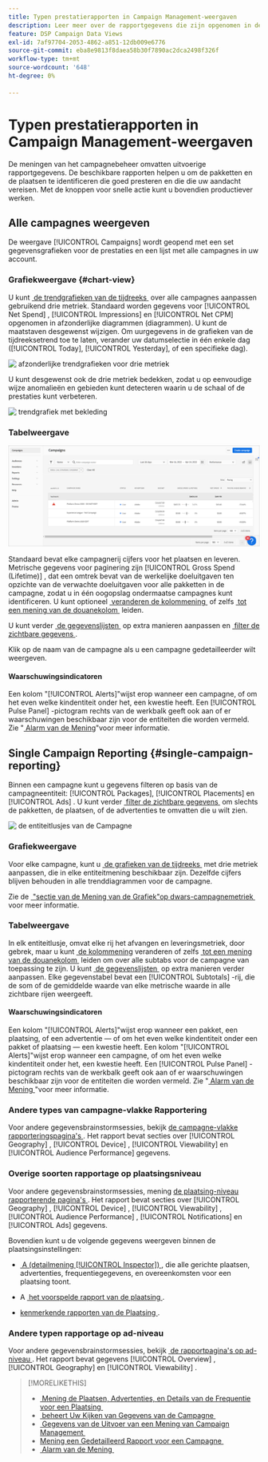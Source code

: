 ```yaml
---
title: Typen prestatierapporten in Campaign Management-weergaven
description: Leer meer over de rapportgegevens die zijn opgenomen in de weergaven voor campagnebeheer.
feature: DSP Campaign Data Views
exl-id: 7af97704-2053-4862-a851-12db009e6776
source-git-commit: eba8e9813f8daea58b30f7890ac2dca2498f326f
workflow-type: tm+mt
source-wordcount: '648'
ht-degree: 0%

---
```


# Typen prestatierapporten in Campaign Management-weergaven

De meningen van het campagnebeheer omvatten uitvoerige rapportgegevens. De beschikbare rapporten helpen u om de pakketten en de plaatsen te identificeren die goed presteren en die die uw aandacht vereisen. Met de knoppen voor snelle actie kunt u bovendien productiever werken.

## Alle campagnes weergeven

De weergave [!UICONTROL Campaigns] wordt geopend met een set gegevensgrafieken voor de prestaties en een lijst met alle campagnes in uw account.

### Grafiekweergave {#chart-view}

U kunt [&#x200B; de trendgrafieken van de tijdreeks &#x200B;](campaign-data-views-manage.md#data-visualizations-manage) over alle campagnes aanpassen gebruikend drie metriek. Standaard worden gegevens voor [!UICONTROL Net Spend] , [!UICONTROL Impressions] en [!UICONTROL Net CPM] opgenomen in afzonderlijke diagrammen (diagrammen). U kunt de maatstaven desgewenst wijzigen. Om uurgegevens in de grafieken van de tijdreeksetrend toe te laten, verander uw datumselectie in één enkele dag ([!UICONTROL Today], [!UICONTROL Yesterday], of een specifieke dag).

![&#x200B; afzonderlijke trendgrafieken voor drie metriek &#x200B;](/help/dsp/assets/trend-chart-separate.png)

U kunt desgewenst ook de drie metriek bedekken, zodat u op eenvoudige wijze anomalieën en gebieden kunt detecteren waarin u de schaal of de prestaties kunt verbeteren.

![&#x200B; trendgrafiek met bekleding &#x200B;](/help/dsp/assets/trend-chart.png)

### Tabelweergave

![&#x200B; lijst van Campagnes &#x200B;](/help/dsp/assets/campaigns-list.png)

Standaard bevat elke campagnerij cijfers voor het plaatsen en leveren. Metrische gegevens voor paginering zijn [!UICONTROL Gross Spend (Lifetime)] , dat een omtrek bevat van de werkelijke doeluitgaven ten opzichte van de verwachte doeluitgaven voor alle pakketten in de campagne, zodat u in één oogopslag ondermaatse campagnes kunt identificeren. U kunt optioneel [&#x200B; veranderen de kolommening &#x200B;](campaign-data-views-manage.md#column-view-change) of zelfs [&#x200B; tot een mening van de douanekolom &#x200B;](campaign-data-views-manage.md#column-view-create) leiden.

U kunt verder [&#x200B; de gegevenslijsten &#x200B;](campaign-data-views-manage.md#data-tables-manage) op extra manieren aanpassen en [&#x200B; filter de zichtbare gegevens &#x200B;](campaign-data-views-manage.md#filter-data-tables).

Klik op de naam van de campagne als u een campagne gedetailleerder wilt weergeven.

#### Waarschuwingsindicatoren

Een kolom &quot;[!UICONTROL Alerts]&quot;wijst erop wanneer een campagne, of om het even welke kindentiteit onder het, een kwestie heeft. Een [!UICONTROL Pulse Panel] -pictogram rechts van de werkbalk geeft ook aan of er waarschuwingen beschikbaar zijn voor de entiteiten die worden vermeld. Zie &quot;[&#x200B; Alarm van de Mening &#x200B;](campaign-alerts.md)&quot;voor meer informatie.

## Single Campaign Reporting {#single-campaign-reporting}

Binnen een campagne kunt u gegevens filteren op basis van de campagneentiteit: [!UICONTROL Packages], [!UICONTROL Placements] en [!UICONTROL Ads] . U kunt verder [&#x200B; filter de zichtbare gegevens &#x200B;](campaign-data-views-manage.md#filter-data-tables) om slechts de pakketten, de plaatsen, of de advertenties te omvatten die u wilt zien.

![&#x200B; de entiteitlusjes van de Campagne &#x200B;](/help/dsp/assets/campaign-subtabs.png)

### Grafiekweergave

Voor elke campagne, kunt u [&#x200B; de grafieken van de tijdreeks &#x200B;](campaign-data-views-manage.md#data-visualizations-manage) met drie metriek aanpassen, die in elke entiteitmening beschikbaar zijn. Dezelfde cijfers blijven behouden in alle trenddiagrammen voor de campagne.

Zie de [&#x200B; &quot;sectie van de Mening van de Grafiek&quot;op dwars-campagnemetriek &#x200B;](#chart-view) voor meer informatie.

### Tabelweergave

In elk entiteitlusje, omvat elke rij het afvangen en leveringsmetriek, door gebrek, maar u kunt [&#x200B; de kolommening &#x200B;](campaign-data-views-manage.md#column-view-change) veranderen of zelfs [&#x200B; tot een mening van de douanekolom &#x200B;](campaign-data-views-manage.md#column-view-create) leiden om over alle subtabs voor de campagne van toepassing te zijn. U kunt [&#x200B; de gegevenslijsten &#x200B;](campaign-data-views-manage.md#data-tables-manage) op extra manieren verder aanpassen. Elke gegevenstabel bevat een [!UICONTROL Subtotals] -rij, die de som of de gemiddelde waarde van elke metrische waarde in alle zichtbare rijen weergeeft.

#### Waarschuwingsindicatoren

Een kolom &quot;[!UICONTROL Alerts]&quot;wijst erop wanneer een pakket, een plaatsing, of een advertentie — of om het even welke kindentiteit onder een pakket of plaatsing — een kwestie heeft. Een kolom &quot;[!UICONTROL Alerts]&quot;wijst erop wanneer een campagne, of om het even welke kindentiteit onder het, een kwestie heeft. Een [!UICONTROL Pulse Panel] -pictogram rechts van de werkbalk geeft ook aan of er waarschuwingen beschikbaar zijn voor de entiteiten die worden vermeld. Zie &quot;[&#x200B; Alarm van de Mening &#x200B;](campaign-alerts.md)&quot;voor meer informatie.

### Andere types van campagne-vlakke Rapportering

Voor andere gegevensbrainstormsessies, bekijk [&#x200B; de campagne-vlakke rapporteringspagina&#39;s &#x200B;](/help/dsp/campaign-management/campaigns/campaign-view-report.md). Het rapport bevat secties over [!UICONTROL Geography] , [!UICONTROL Device] , [!UICONTROL Viewability] en [!UICONTROL Audience Performance] gegevens.

### Overige soorten rapportage op plaatsingsniveau

Voor andere gegevensbrainstormsessies, mening [&#x200B; de plaatsing-niveau rapporterende pagina&#39;s &#x200B;](/help/dsp/campaign-management/placements/placement-view-report.md). Het rapport bevat secties over [!UICONTROL Geography] , [!UICONTROL Device] , [!UICONTROL Viewability] , [!UICONTROL Audience Performance] , [!UICONTROL Notifications] en [!UICONTROL Ads] gegevens.

Bovendien kunt u de volgende gegevens weergeven binnen de plaatsingsinstellingen:

* [&#x200B; A (detailmening [!UICONTROL Inspector]) &#x200B;](placement-details-view.md), die alle gerichte plaatsen, advertenties, frequentiegegevens, en overeenkomsten voor een plaatsing toont.

* A [&#x200B; het voorspelde rapport van de plaatsing &#x200B;](/help/dsp/campaign-management/reports/placement-forecast.md).

* [&#x200B; kenmerkende rapporten van de Plaatsing &#x200B;](/help/dsp/campaign-management/reports/placement-diagnostics.md).


### Andere typen rapportage op ad-niveau

Voor andere gegevensbrainstormsessies, bekijk [&#x200B; de rapportpagina&#39;s op ad-niveau &#x200B;](/help/dsp/campaign-management/ads/ad-view-report.md). Het rapport bevat gegevens [!UICONTROL Overview] , [!UICONTROL Geography] en [!UICONTROL Viewability] .

>[!MORELIKETHIS]
>
>* [&#x200B; Mening de Plaatsen, Advertenties, en Details van de Frequentie voor een Plaatsing &#x200B;](placement-details-view.md)
>* [&#x200B; beheert Uw Kijken van Gegevens van de Campagne &#x200B;](campaign-data-views-manage.md)
>* [&#x200B; Gegevens van de Uitvoer van een Mening van Campaign Management &#x200B;](campaign-export-data.md)
>* [&#x200B; Mening een Gedetailleerd Rapport voor een Campagne &#x200B;](/help/dsp/campaign-management/campaigns/campaign-view-report.md)
>* [&#x200B; Alarm van de Mening &#x200B;](campaign-alerts.md)
